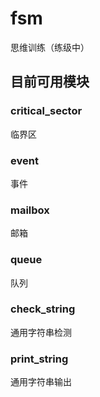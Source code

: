 # fsm
思维训练（练级中）
## 目前可用模块
### critical_sector
临界区
### event
事件
### mailbox
邮箱
### queue
队列
### check_string 
通用字符串检测
### print_string
通用字符串输出
